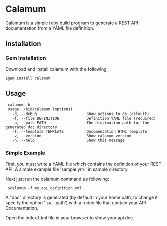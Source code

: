 Calamum 
=============

Calamum is a simple ruby build program to generate a REST API documentation from a YAML file definition.

## Installation


### Gem Installation

Download and install calamum with the following.

    $gem install calamum

## Usage

     calamum -h
     Usage: /bin/calamum (options)
       -d, --debug                      Show actions to do (default)
       -f, --file DEFINITION            Definition YAML file (required)
       -p, --path PATH                  The distination path for the generated doc directory
       -t, --template TEMPLATE          Documentation HTML template
       -v, --version                    Show calamum version
       -h, --help                       Show this message
### Simple Example
First, you must write a YAML file which contains the definition of your REST API.
A simple example file 'sample.yml' in sample directory.

Next just run the calamum command as following:
     
     $calamum -f my_api_definition.yml

A "doc" directory is generated (by default in your home path, to change it specify the option '-p/--path') with a index file that contain your API Documentation.

Open the index.html file in your browser to show your api doc. 